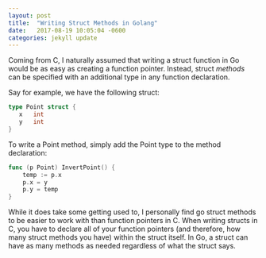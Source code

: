 ```yaml
---
layout: post
title:  "Writing Struct Methods in Golang"
date:   2017-08-19 10:05:04 -0600
categories: jekyll update
---
```


Coming from C, I naturally assumed that writing a struct function in Go
would be as easy as creating a function pointer. Instead, struct _methods_ can
be specified with an additional type in any function declaration.

Say for example, we have the following struct:

```Go
type Point struct {
   x   int
   y   int
}
```

To write a Point method, simply add the Point type to the method declaration:

```Go
func (p Point) InvertPoint() {
    temp := p.x
    p.x = y
    p.y = temp
}
```

While it does take some getting used to, I personally find go struct methods to 
be easier to work with than function pointers in C.  When writing structs in C,
you have to declare all of your function pointers (and therefore, how many struct methods
you have) within the struct itself.  In Go, a struct can have as many methods as
needed regardless of what the struct says.
